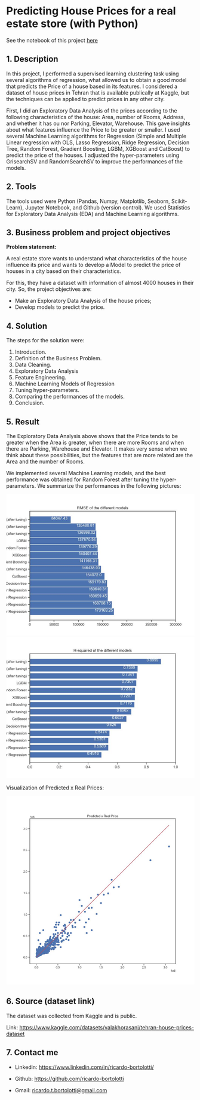 # Predicting House Prices for a real estate store (with Python)
See the notebook of this project [here](Regression_house_prices_tehran.ipynb)

## 1. Description

In this project, I performed a supervised learning clustering task using several algorithms of regression, what allowed us to obtain a good model that predicts the Price of a house based in its features. I considered a dataset of house prices in Tehran that is available publically at Kaggle, but the techniques can be applied to predict prices in any other city.

First, I did an Exploratory Data Analysis of the prices according to the following characteristics of the house: Area, number of Rooms, Address, and whether it has ou nor Parking, Elevator, Warehouse. This gave insights about what features influence the Price to be greater or smaller. I used several Machine Learning algorithms for Regression (Simple and Multiple Linear regression with OLS, Lasso Regression, Ridge Regression, Decision Tree, Random Forest, Gradient Boosting, LGBM, XGBoost and CatBoost) to predict the price of the houses. I adjusted the hyper-parameters using GrisearchSV and RandomSearchSV to improve the performances of the models. 

## 2. Tools

The tools used were Python (Pandas, Numpy, Matplotlib, Seaborn, Scikit-Learn), Jupyter Notebook, and Github (version control). We used Statistics for Exploratory Data Analysis (EDA) and Machine Learning algorithms.

## 3. Business problem and project objectives

**Problem statement:**

A real estate store wants to understand what characteristics of the house influence its price and wants to develop a Model to predict the price of houses in a city based on their characteristics.

For this, they have a dataset with information of almost 4000 houses in their city. So, the project objectives are:

+ Make an Exploratory Data Analysis of the house prices;
+ Develop models to predict the price.

## 4. Solution

The steps for the solution were:

1. Introduction.
2. Definition of the Business Problem.
3. Data Cleaning.
4. Exploratory Data Analysis
5. Feature Engineering.
6. Machine Learning Models of Regression
7. Tuning hyper-parameters.
8. Comparing the performances of the models.
9. Conclusion.

## 5. Result

The Exploratory Data Analysis above shows that the Price tends to be greater when the Area is greater, when there are more Rooms and when there are Parking, Warehouse and Elevator. It makes very sense when we think about these possibilities, but the features that are more related are the Area and the number of Rooms.

We implemented several Machine Learning models, and the best performance was obtained for Random Forest after tuning the hyper-parameters. We summarize the performances in the following pictures:

![](img/rmse.jpg) ![](img/r2.jpg) 

Visualization of Predicted x Real Prices:

![](img/predicted_x_realprice.jpg)

## 6. Source (dataset link)

The dataset was collected from Kaggle and is public.

Link:  https://www.kaggle.com/datasets/valakhorasani/tehran-house-prices-dataset

## 7. Contact me

+ Linkedin: https://www.linkedin.com/in/ricardo-bortolotti/

+ Github: https://github.com/ricardo-bortolotti

+ Gmail: ricardo.t.bortolotti@gmail.com
